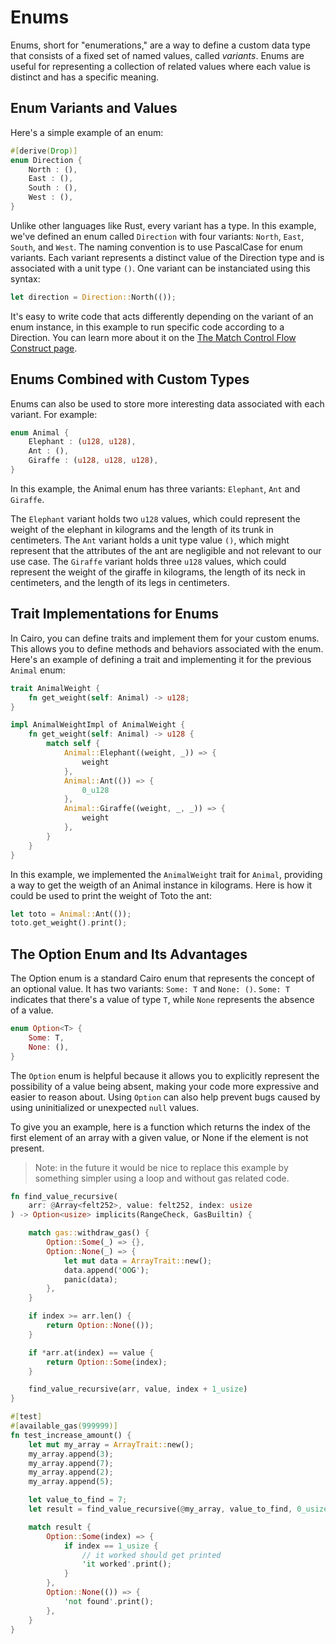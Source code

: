 # Enums

Enums, short for "enumerations," are a way to define a custom data type that consists of a fixed set of named values, called _variants_. Enums are useful for representing a collection of related values where each value is distinct and has a specific meaning.

## Enum Variants and Values

Here's a simple example of an enum:

```rs
#[derive(Drop)]
enum Direction {
    North : (),
    East : (),
    South : (),
    West : (),
}
```

Unlike other languages like Rust, every variant has a type. In this example, we've defined an enum called `Direction` with four variants: `North`, `East`, `South`, and `West`. The naming convention is to use PascalCase for enum variants. Each variant represents a distinct value of the Direction type and is associated with a unit type `()`. One variant can be instanciated using this syntax:

```rs
let direction = Direction::North(());
```

It's easy to write code that acts differently depending on the variant of an enum instance, in this example to run specific code according to a Direction. You can learn more about it on the [The Match Control Flow Construct page](ch05-02-the-match-control-flow-construct.md).

## Enums Combined with Custom Types
Enums can also be used to store more interesting data associated with each variant. For example:
```rs
enum Animal {
    Elephant : (u128, u128),
    Ant : (),
    Giraffe : (u128, u128, u128),
}
```

In this example, the Animal enum has three variants: `Elephant`, `Ant` and `Giraffe`.

The `Elephant` variant holds two `u128` values, which could represent the weight of the elephant in kilograms and the length of its trunk in centimeters.
The `Ant` variant holds a unit type value `()`, which might represent that the attributes of the ant are negligible and not relevant to our use case.
The `Giraffe` variant holds three `u128` values, which could represent the weight of the giraffe in kilograms, the length of its neck in centimeters, and the length of its legs in centimeters.

## Trait Implementations for Enums
In Cairo, you can define traits and implement them for your custom enums. This allows you to define methods and behaviors associated with the enum. Here's an example of defining a trait and implementing it for the previous `Animal` enum:

```rs
trait AnimalWeight {
    fn get_weight(self: Animal) -> u128;
}

impl AnimalWeightImpl of AnimalWeight {
    fn get_weight(self: Animal) -> u128 {
        match self {
            Animal::Elephant((weight, _)) => {
                weight
            },
            Animal::Ant(()) => {
                0_u128
            },
            Animal::Giraffe((weight, _, _)) => {
                weight
            },
        }
    }
}
```

In this example, we implemented the `AnimalWeight` trait for `Animal`, providing a way to get the weigth of an Animal instance in kilograms. Here is how it could be used to print the weight of Toto the ant:

```rs
let toto = Animal::Ant(());
toto.get_weight().print();
```


## The Option Enum and Its Advantages
The Option enum is a standard Cairo enum that represents the concept of an optional value. It has two variants: `Some: T` and `None: ()`. `Some: T ` indicates that there's a value of type `T`, while `None` represents the absence of a value.

```rs
enum Option<T> {
    Some: T,
    None: (),
}
```
The `Option` enum is helpful because it allows you to explicitly represent the possibility of a value being absent, making your code more expressive and easier to reason about. Using `Option` can also help prevent bugs caused by using uninitialized or unexpected `null` values.

To give you an example, here is a function which returns the index of the first element of an array with a given value, or None if the element is not present.

> Note: in the future it would be nice to replace this example by something simpler using a loop and without gas related code. 

```rs
fn find_value_recursive(
    arr: @Array<felt252>, value: felt252, index: usize
) -> Option<usize> implicits(RangeCheck, GasBuiltin) {

    match gas::withdraw_gas() {
        Option::Some(_) => {},
        Option::None(_) => {
            let mut data = ArrayTrait::new();
            data.append('OOG');
            panic(data);
        },
    }

    if index >= arr.len() {
        return Option::None(());
    }

    if *arr.at(index) == value {
        return Option::Some(index);
    }

    find_value_recursive(arr, value, index + 1_usize)
}

#[test]
#[available_gas(999999)]
fn test_increase_amount() {
    let mut my_array = ArrayTrait::new();
    my_array.append(3);
    my_array.append(7);
    my_array.append(2);
    my_array.append(5);

    let value_to_find = 7;
    let result = find_value_recursive(@my_array, value_to_find, 0_usize);

    match result {
        Option::Some(index) => {
            if index == 1_usize {
                // it worked should get printed
                'it worked'.print();
            }
        },
        Option::None(()) => {
            'not found'.print();
        },
    }
}
```

